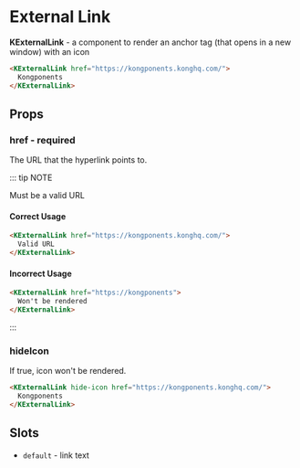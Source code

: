 # External Link

**KExternalLink** - a component to render an anchor tag (that opens in a new window) with an icon

<KCard>
    <template v-slot:body>
      <KExternalLink href="https://kongponents.konghq.com/">Kongponents</KExternalLink>
    </template>
</KCard>

```html
<KExternalLink href="https://kongponents.konghq.com/">
  Kongponents
</KExternalLink>
```

## Props

### href - required

The URL that the hyperlink points to.

::: tip NOTE

Must be a valid URL

<h4><KIcon icon="check" size="22" color="green" style="vertical-align: sub;" class="horizontal-spacing" />Correct Usage</h4>

```html
<KExternalLink href="https://kongponents.konghq.com/">
  Valid URL
</KExternalLink>
```

<h4><KIcon icon="disabled" size="22" color="red" style="vertical-align: sub;" class="horizontal-spacing" />Incorrect Usage</h4>

```html
<KExternalLink href="https://kongponents">
  Won't be rendered
</KExternalLink>
```

:::

### hideIcon

If true, icon won't be rendered.

<KCard>
    <template v-slot:body>
      <KExternalLink hide-icon href="https://kongponents.konghq.com/">Kongponents</KExternalLink>
    </template>
</KCard>

```html
<KExternalLink hide-icon href="https://kongponents.konghq.com/">
  Kongponents
</KExternalLink>
```

## Slots

- `default` - link text

<style lang="scss">
.horizontal-spacing {
  margin-right: $kui-space-40;
}
</style>
